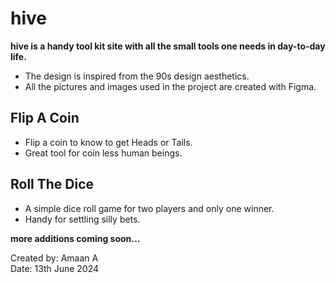 # hive

**hive is a handy tool kit site with all the small tools one needs in day-to-day life.** 
- The design is inspired from the 90s design aesthetics. 
- All the pictures and images used in the project are created with Figma.
 

## Flip A Coin

- Flip a coin to know to get Heads or Tails.
- Great tool for coin less human beings.

## Roll The Dice

- A simple dice roll game for two players and only one winner. 
- Handy for settling silly bets.


**more additions coming soon...**

Created by: Amaan A <br/>
Date: 13th June 2024  